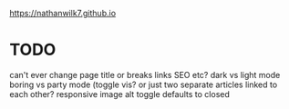 https://nathanwilk7.github.io

# TODO

can't ever change page title or breaks links SEO etc?
dark vs light mode
boring vs party mode (toggle vis? or just two separate articles linked to each other?
responsive
image alt
toggle defaults to closed
